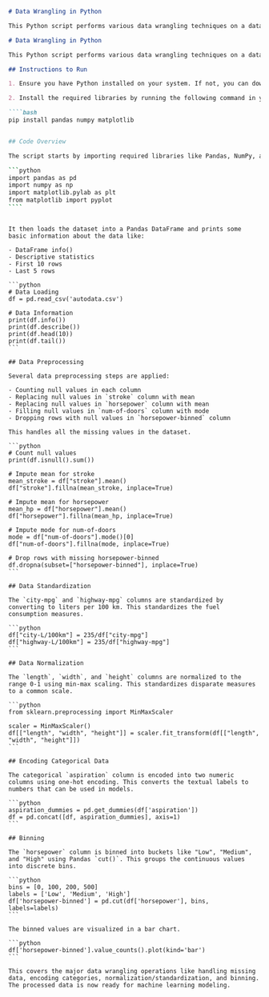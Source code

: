 `````markdown
# Data Wrangling in Python

This Python script performs various data wrangling techniques on a dataset stored in `autodata.csv`.

# Data Wrangling in Python

This Python script performs various data wrangling techniques on a dataset stored in `autodata.csv`.

## Instructions to Run

1. Ensure you have Python installed on your system. If not, you can download it from [Python's official website](https://www.python.org/downloads/).

2. Install the required libraries by running the following command in your terminal or command prompt:

````bash
pip install pandas numpy matplotlib


## Code Overview

The script starts by importing required libraries like Pandas, NumPy, and Matplotlib.

```python
import pandas as pd
import numpy as np
import matplotlib.pylab as plt
from matplotlib import pyplot
````
`````

````

It then loads the dataset into a Pandas DataFrame and prints some basic information about the data like:

- DataFrame info()
- Descriptive statistics
- First 10 rows
- Last 5 rows

```python
# Data Loading
df = pd.read_csv('autodata.csv')

# Data Information
print(df.info())
print(df.describe())
print(df.head(10))
print(df.tail())
```

## Data Preprocessing

Several data preprocessing steps are applied:

- Counting null values in each column
- Replacing null values in `stroke` column with mean
- Replacing null values in `horsepower` column with mean
- Filling null values in `num-of-doors` column with mode
- Dropping rows with null values in `horsepower-binned` column

This handles all the missing values in the dataset.

```python
# Count null values
print(df.isnull().sum())

# Impute mean for stroke
mean_stroke = df["stroke"].mean()
df["stroke"].fillna(mean_stroke, inplace=True)

# Impute mean for horsepower
mean_hp = df["horsepower"].mean()
df["horsepower"].fillna(mean_hp, inplace=True)

# Impute mode for num-of-doors
mode = df["num-of-doors"].mode()[0]
df["num-of-doors"].fillna(mode, inplace=True)

# Drop rows with missing horsepower-binned
df.dropna(subset=["horsepower-binned"], inplace=True)
```

## Data Standardization

The `city-mpg` and `highway-mpg` columns are standardized by converting to liters per 100 km. This standardizes the fuel consumption measures.

```python
df["city-L/100km"] = 235/df["city-mpg"]
df["highway-L/100km"] = 235/df["highway-mpg"]
```

## Data Normalization

The `length`, `width`, and `height` columns are normalized to the range 0-1 using min-max scaling. This standardizes disparate measures to a common scale.

```python
from sklearn.preprocessing import MinMaxScaler

scaler = MinMaxScaler()
df[["length", "width", "height"]] = scaler.fit_transform(df[["length", "width", "height"]])
```

## Encoding Categorical Data

The categorical `aspiration` column is encoded into two numeric columns using one-hot encoding. This converts the textual labels to numbers that can be used in models.

```python
aspiration_dummies = pd.get_dummies(df['aspiration'])
df = pd.concat([df, aspiration_dummies], axis=1)
```

## Binning

The `horsepower` column is binned into buckets like "Low", "Medium", and "High" using Pandas `cut()`. This groups the continuous values into discrete bins.

```python
bins = [0, 100, 200, 500]
labels = ['Low', 'Medium', 'High']
df['horsepower-binned'] = pd.cut(df['horsepower'], bins, labels=labels)
```

The binned values are visualized in a bar chart.

```python
df['horsepower-binned'].value_counts().plot(kind='bar')
```

This covers the major data wrangling operations like handling missing data, encoding categories, normalization/standardization, and binning. The processed data is now ready for machine learning modeling.
````

